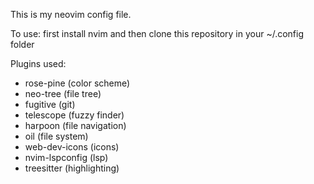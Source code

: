 This is my neovim config file.

To use: first install nvim and then clone this repository in your ~/.config folder

Plugins used:

- rose-pine (color scheme)
- neo-tree (file tree)
- fugitive (git)
- telescope (fuzzy finder)
- harpoon (file navigation)
- oil (file system)
- web-dev-icons (icons)
- nvim-lspconfig (lsp)
- treesitter (highlighting)
